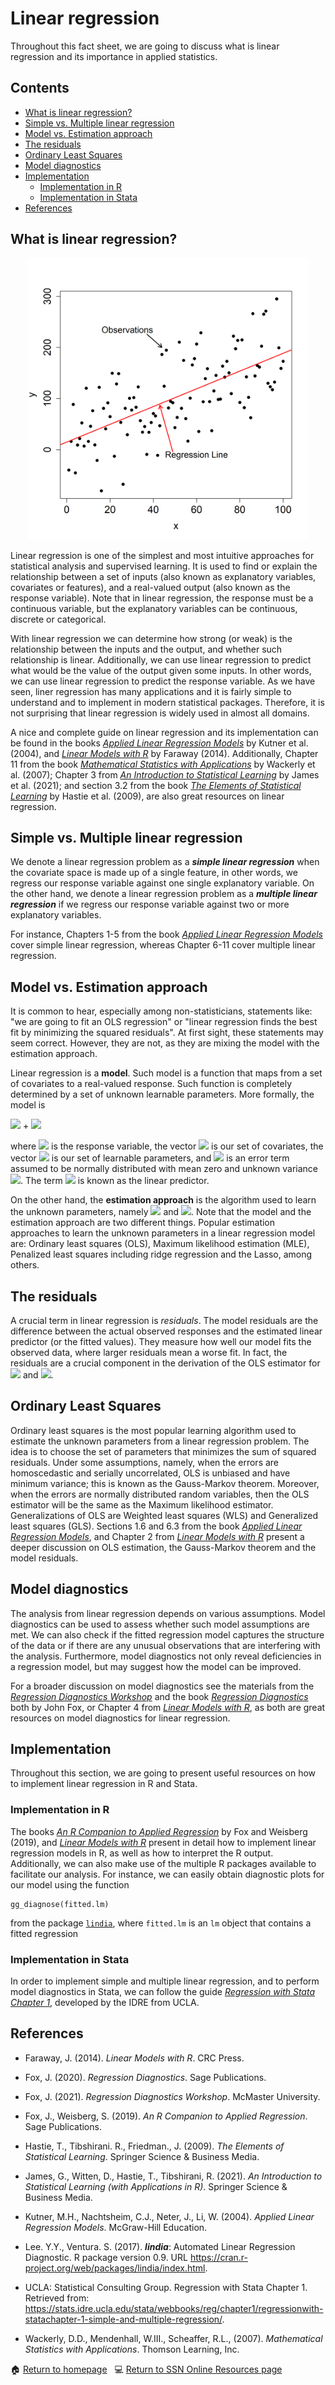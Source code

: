 # Linear regression

Throughout this fact sheet, we are going to discuss what is linear regression and its importance in applied statistics.

## Contents

- [What is linear regression?](#what_is_LR)
- [Simple vs. Multiple linear regression](#SLR_vs_MLR)
- [Model vs. Estimation approach](#LR_model_vs_estimation)
- [The residuals](#LR_residuals)
- [Ordinary Least Squares](#LR_OLS)
- [Model diagnostics](#LR_diagnostics)
- [Implementation](#LR_implementation)
    - [Implementation in R](#LR_in_r)
    - [Implementation in Stata](#LR_in_stata)
- [References](#LR_ref)

## <a class=anchor id=what_is_LR></a> What is linear regression?

<div style="text-align: center;">
  <img src="/assets/images/lin_reg_plot.png" alt="Lin_reg"
             width = "450" 
             height = "450">
</div>

Linear regression is one of the simplest and most intuitive approaches for statistical analysis and supervised learning. It is used to find or explain the relationship between a set of inputs (also known as explanatory variables, covariates or features), and a real-valued output (also known as the response variable). Note that in linear regression, the response must be a continuous variable, but the explanatory variables can be continuous, discrete or categorical. 

With linear regression we can determine how strong (or weak) is the relationship between the inputs and the output, and whether such relationship is linear. Additionally, we can use linear regression to predict what would be the value of the output given some inputs. In other words, we can use linear regression to predict the response variable. As we have seen, liner regression has many applications and it is fairly simple to understand and to implement in modern statistical packages. Therefore, it is not surprising that linear regression is widely used in almost all domains.

A nice and complete guide on linear regression and its implementation can be found in the books [*Applied Linear Regression Models*](https://ebookcentral.proquest.com/lib/anu/detail.action?docID=6198596) by Kutner et al. (2004), and [*Linear Models with R*](https://julianfaraway.github.io/faraway/LMR/) by Faraway (2014). Additionally, Chapter 11 from the book [*Mathematical Statistics with Applications*](https://au.cengage.com/c/isbn/9780495110811/) by Wackerly et al. (2007); Chapter 3 from [*An Introduction to Statistical Learning*](https://www.statlearning.com/) by James et al. (2021); and section 3.2 from the book [*The Elements of Statistical Learning*](https://web.stanford.edu/~hastie/ElemStatLearn/) by Hastie et al. (2009), are also great resources on linear regression. 

## <a class=anchor id=SLR_vs_MLR></a> Simple vs. Multiple linear regression

We denote a linear regression problem as a ***simple linear regression*** when the covariate space is made up of a single feature, in other words, we regress our response variable against one single explanatory variable. On the other hand, we denote a linear regression problem as a ***multiple linear regression*** if we regress our response variable against two or more explanatory variables. 

For instance, Chapters 1-5 from the book [*Applied Linear Regression Models*](https://ebookcentral.proquest.com/lib/anu/detail.action?docID=6198596) cover simple linear regression, whereas Chapter 6-11 cover multiple linear regression.

## <a class=anchor id=LR_model_vs_estimation></a> Model vs. Estimation approach

It is common to hear, especially among non-statisticians, statements like: "we are going to fit an OLS regression" or "linear regression finds the best fit by minimizing the squared residuals". At first sight, these statements may seem correct. However, they are not, as they are mixing the model with the estimation approach. 

Linear regression is a **model**. Such model is a function that maps from a set of covariates to a real-valued response. Such function is completely determined by a set of unknown learnable parameters. More formally, the model is 

<img src="https://render.githubusercontent.com/render/math?math=y=f(\mathbf{x})=\mathbf{x}'\boldsymbol{\beta}"> + <img src="https://render.githubusercontent.com/render/math?math=\varepsilon,">

where <img src="https://render.githubusercontent.com/render/math?math=y"> is the response variable, the vector <img src="https://render.githubusercontent.com/render/math?math=\mathbf{x}"> is our set of covariates, the vector <img src="https://render.githubusercontent.com/render/math?math=\boldsymbol{\beta}"> is our set of learnable parameters, and <img src="https://render.githubusercontent.com/render/math?math=\varepsilon"> is an error term assumed to be normally distributed with mean zero and unknown variance <img src="https://render.githubusercontent.com/render/math?math=\sigma^2">. The term <img src="https://render.githubusercontent.com/render/math?math=\mathbf{x}'\boldsymbol{\beta}"> is known as the linear predictor.

On the other hand, the **estimation approach** is the algorithm used to learn the unknown parameters, namely <img src="https://render.githubusercontent.com/render/math?math=\boldsymbol{\beta}"> and <img src="https://render.githubusercontent.com/render/math?math=\sigma^2">. Note that the model and the estimation approach are two different things. Popular estimation approaches to learn the unknown parameters in a linear regression model are: Ordinary least squares (OLS), Maximum likelihood estimation (MLE), Penalized least squares including ridge regression and the Lasso, among others.   

## <a class=anchor id=LR_residuals></a> The residuals

A crucial term in linear regression is *residuals*. The model residuals are the difference between the actual observed responses and the estimated linear predictor (or the fitted values). They measure how well our model fits the observed data, where larger residuals mean a worse fit. In fact, the residuals are a crucial component in the derivation of the OLS estimator for <img src="https://render.githubusercontent.com/render/math?math=\boldsymbol{\beta}"> and <img src="https://render.githubusercontent.com/render/math?math=\sigma^2">.

## <a class=anchor id=LR_OLS></a> Ordinary Least Squares

Ordinary least squares is the most popular learning algorithm used to estimate the unknown parameters from a linear regression problem. The idea is to choose the set of parameters that minimizes the sum of squared residuals. Under some assumptions, namely, when the errors are homoscedastic and serially uncorrelated, OLS is unbiased and have minimum variance; this is known as the Gauss-Markov theorem. Moreover, when the errors are normally distributed random variables, then the OLS estimator will be the same as the Maximum likelihood estimator. Generalizations of OLS are Weighted least squares (WLS) and Generalized least squares (GLS). Sections 1.6 and 6.3 from the book [*Applied Linear Regression Models*](https://ebookcentral.proquest.com/lib/anu/detail.action?docID=6198596), and Chapter 2 from [*Linear Models with R*](https://julianfaraway.github.io/faraway/LMR/) present a deeper discussion on OLS estimation, the Gauss-Markov theorem and the model residuals.

## <a class=anchor id=LR_diagnostics></a> Model diagnostics

The analysis from linear regression depends on various assumptions. Model diagnostics can be used to assess whether such model assumptions are met. We can also check if the fitted regression model captures the structure of the data or if there are any unusual observations that are interfering with the analysis. Furthermore, model diagnostics not only reveal deficiencies in a regression model, but may suggest how the model can be improved. 

For a broader discussion on model diagnostics see the materials from the [*Regression Diagnostics Workshop*](https://tinyurl.com/SORA-TABA-diagnostics) and the book [*Regression Diagnostics*](https://socialsciences.mcmaster.ca/jfox/Books/RegressionDiagnostics/index.html) both by John Fox, or Chapter 4 from [*Linear Models with R*](https://julianfaraway.github.io/faraway/LMR/), as both are great resources on model diagnostics for linear regression.

## <a class=anchor id=LR_implementation></a> Implementation

Throughout this section, we are going to present useful resources on how to implement linear regression in R and Stata.

### <a class=anchor id=LR_in_r></a> Implementation in R

The books [*An R Companion to Applied Regression*](https://socialsciences.mcmaster.ca/jfox/Books/Companion/index.html) by Fox and Weisberg (2019), and  [*Linear Models with R*](https://julianfaraway.github.io/faraway/LMR/) present in detail how to implement linear regression models in R, as well as how to interpret the R output. Additionally, we can also make use of the multiple R packages available to facilitate our analysis. For instance, we can easily obtain diagnostic plots for our model using the function

```{r}
gg_diagnose(fitted.lm)
```
from the package [```lindia```](https://cran.r-project.org/package=lindia), where ```fitted.lm``` is an ```lm``` object that contains a fitted regression

### <a class=anchor id=LR_in_stata></a> Implementation in Stata

In order to implement simple and multiple linear regression, and to perform model diagnostics in Stata, we can follow the guide [*Regression with Stata Chapter 1*](https://stats.idre.ucla.edu/stata/webbooks/reg/chapter1/regressionwith-statachapter-1-simple-and-multiple-regression/), developed by the IDRE from UCLA. 

## <a class=anchor id=LR_ref></a> References

* Faraway, J. (2014). *Linear Models with R*. CRC Press.

* Fox, J. (2020). *Regression Diagnostics*. Sage Publications.

* Fox, J. (2021). *Regression Diagnostics Workshop*. McMaster University.

* Fox, J., Weisberg, S. (2019). *An R Companion to Applied Regression*. Sage Publications.

* Hastie, T., Tibshirani. R., Friedman., J. (2009). *The Elements of Statistical Learning*. Springer Science & Business Media.

* James, G., Witten, D., Hastie, T., Tibshirani, R. (2021). *An Introduction to Statistical Learning (with Applications in R)*. Springer Science & Business Media.

* Kutner, M.H., Nachtsheim, C.J., Neter, J., Li, W. (2004). *Applied Linear Regression Models*. McGraw-Hill Education.

+ Lee. Y.Y., Ventura. S. (2017). ***lindia***: Automated Linear Regression Diagnostic. R package version 0.9. URL https://cran.r-project.org/web/packages/lindia/index.html.

* UCLA: Statistical Consulting Group. Regression with Stata Chapter 1. Retrieved from: https://stats.idre.ucla.edu/stata/webbooks/reg/chapter1/regressionwith-statachapter-1-simple-and-multiple-regression/.

* Wackerly, D.D., Mendenhall, W.III., Scheaffer, R.L., (2007). *Mathematical Statistics with Applications*. Thomson Learning, Inc.

<span>&#127968;</span> <a href="https://anustatsupportonline.github.io/">Return to homepage</a> <span>&nbsp;</span> 
<span>&#128187;</span> <a href="https://anustatsupportonline.github.io/SSN-online-resources">Return to SSN Online Resources page</a>







